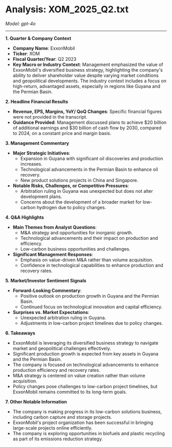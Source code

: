 # Analysis: XOM_2025_Q2.txt

*Model: gpt-4o*

---

**1. Quarter & Company Context**
- **Company Name**: ExxonMobil
- **Ticker**: XOM
- **Fiscal Quarter/Year**: Q2 2023
- **Key Macro or Industry Context**: Management emphasized the value of ExxonMobil's diversified business strategy, highlighting the company's ability to deliver shareholder value despite varying market conditions and geopolitical developments. The industry context includes a focus on high-return, advantaged assets, especially in regions like Guyana and the Permian Basin.

**2. Headline Financial Results**
- **Revenue, EPS, Margins, YoY/ QoQ Changes**: Specific financial figures were not provided in the transcript.
- **Guidance Provided**: Management discussed plans to achieve $20 billion of additional earnings and $30 billion of cash flow by 2030, compared to 2024, on a constant price and margin basis.

**3. Management Commentary**
- **Major Strategic Initiatives**: 
  - Expansion in Guyana with significant oil discoveries and production increases.
  - Technological advancements in the Permian Basin to enhance oil recovery.
  - New product solutions projects in China and Singapore.
- **Notable Risks, Challenges, or Competitive Pressures**: 
  - Arbitration ruling in Guyana was unexpected but does not alter development plans.
  - Concerns about the development of a broader market for low-carbon hydrogen due to policy changes.

**4. Q&A Highlights**
- **Main Themes from Analyst Questions**: 
  - M&A strategy and opportunities for inorganic growth.
  - Technological advancements and their impact on production and efficiency.
  - Low-carbon business opportunities and challenges.
- **Significant Management Responses**: 
  - Emphasis on value-driven M&A rather than volume acquisition.
  - Confidence in technological capabilities to enhance production and recovery rates.

**5. Market/Investor Sentiment Signals**
- **Forward-Looking Commentary**: 
  - Positive outlook on production growth in Guyana and the Permian Basin.
  - Continued focus on technological innovation and capital efficiency.
- **Surprises vs. Market Expectations**: 
  - Unexpected arbitration ruling in Guyana.
  - Adjustments in low-carbon project timelines due to policy changes.

**6. Takeaways**
- ExxonMobil is leveraging its diversified business strategy to navigate market and geopolitical challenges effectively.
- Significant production growth is expected from key assets in Guyana and the Permian Basin.
- The company is focused on technological advancements to enhance production efficiency and recovery rates.
- M&A strategy is centered on value creation rather than volume acquisition.
- Policy changes pose challenges to low-carbon project timelines, but ExxonMobil remains committed to its long-term goals.

**7. Other Notable Information**
- The company is making progress in its low-carbon solutions business, including carbon capture and storage projects.
- ExxonMobil's project organization has been successful in bringing large-scale projects online efficiently.
- The company is exploring opportunities in biofuels and plastic recycling as part of its emissions reduction strategy.